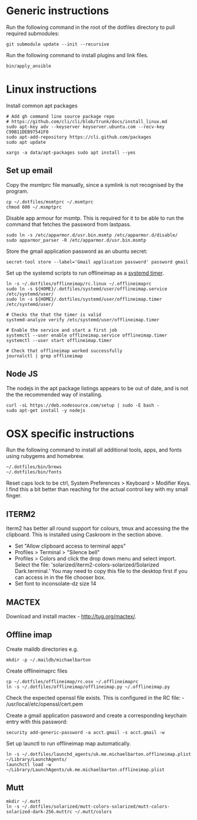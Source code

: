 # Generic instructions

Run the following command in the root of the dotfiles directory to pull
required submodules:

    git submodule update --init --recursive

Run the following command to install plugins and link files.

    bin/apply_ansible

# Linux instructions

Install common apt packages

    # Add gh command line source package repo
    # https://github.com/cli/cli/blob/trunk/docs/install_linux.md
    sudo apt-key adv --keyserver keyserver.ubuntu.com --recv-key C99B11DEB97541F0
    sudo apt-add-repository https://cli.github.com/packages
    sudo apt update

    xargs -a data/apt-packages sudo apt install --yes

## Set up email

Copy the msmtprc file manually, since a symlink is not recognised by the
program.

    cp ~/.dotfiles/msmtprc ~/.msmtprc
    chmod 600 ~/.msmptprc

Disable app armour for msmtp. This is required for it to be able to run the
command that fetches the password from lastpass.

    sudo ln -s /etc/apparmor.d/usr.bin.msmtp /etc/apparmor.d/disable/
    sudo apparmor_parser -R /etc/apparmor.d/usr.bin.msmtp

Store the gmail application password as an ubuntu secret:

    secret-tool store --label='Gmail application password' password gmail

Set up the systemd scripts to run offlineimap as a [systemd timer][].

    ln -s ~/.dotfiles/offlineimap/rc.linux ~/.offlineimaprc
    sudo ln -s ${HOME}/.dotfiles/systemd/user/offlineimap.service /etc/systemd/user/
    sudo ln -s ${HOME}/.dotfiles/systemd/user/offlineimap.timer /etc/systemd/user/

    # Checks the that the timer is valid
    systemd-analyze verify /etc/systemd/user/offlineimap.timer

    # Enable the service and start a first job
    systemctl --user enable offlineimap.service offlineimap.timer
    systemctl --user start offlineimap.timer

    # Check that offlineimap worked successfully
    journalctl | grep offlineimap

[systemd timer]: https://aishpant.dev/blog/mailing-lists/

## Node JS

The nodejs in the apt package listings appears to be out of date, and is not
the the recommended way of installing.

    curl -sL https://deb.nodesource.com/setup | sudo -E bash -
    sudo apt-get install -y nodejs

# OSX specific instructions

Run the following command to install all additional tools, apps, and fonts
using rubygems and homebrew.

    ~/.dotfiles/bin/brews
    ~/.dotfiles/bin/fonts

Reset caps lock to be ctrl, System Preferences > Keyboard > Modifier Keys. I
find this a bit better than reaching for the actual control key with my small
finger.

## ITERM2

Iterm2 has better all round support for colours, tmux and accessing the the clipboard. This is installed using Caskroom in the section above.

  * Set "Allow clipboard access to terminal apps"
  * Profiles > Terminal > "Silence bell"
  * Profiles > Colors and click the drop down menu and select import. Select
    the file: 'solarized/iterm2-colors-solarized/Solarized Dark.terminal.' You
    may need to copy this file to the desktop first if you can access in in the
    file chooser box.
  * Set font to inconsolate-dz size 14

## MACTEX

Download and install mactex - http://tug.org/mactex/.

## Offline imap

Create maildb directories e.g.

    mkdir -p ~/.maildb/michaelbarton

Create offlineimaprc files

    cp ~/.dotfiles/offlineimap/rc.osx ~/.offlineimaprc
    ln -s ~/.dotfiles/offlineimap/offlineimap.py ~/.offlineimap.py

Check the expected openssl file exists. This is configured in the RC file:
    - /usr/local/etc/openssl/cert.pem

Create a gmail application password and create a corresponding keychain entry with
this password:

    security add-generic-password -a acct.gmail -s acct.gmail -w

Set up launctl to run offlineimap map automatically.

    ln -s ~/.dotfiles/launchd_agents/uk.me.michaelbarton.offlineimap.plist ~/Library/LaunchAgents/
    launchctl load -w ~/Library/LaunchAgents/uk.me.michaelbarton.offlineimap.plist

## Mutt

    mkdir ~/.mutt
    ln -s ~/.dotfiles/solarized/mutt-colors-solarized/mutt-colors-solarized-dark-256.muttrc ~/.mutt/colors
